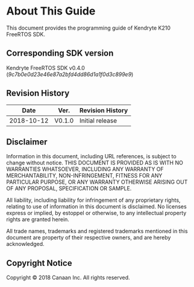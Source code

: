 # About This Guide

This document provides the programming guide of Kendryte K210 FreeRTOS SDK.

## Corresponding SDK version

Kendryte FreeRTOS SDK v0.4.0 (*9c7b0e0d23e46e87a2bfd4dd86d1a1f0d3c899e9*)

## Revision History

|    Date    |  Ver.  | Revision History |
| ---------- | ------ | ---------------- |
| 2018-10-12 | V0.1.0 | Initial release  |

## Disclaimer

Information in this document, including URL references, is subject to change without notice. THIS DOCUMENT IS PROVIDED AS IS WITH NO WARRANTIES WHATSOEVER, INCLUDING ANY WARRANTY OF MERCHANTABILITY, NON-INFRINGEMENT, FITNESS FOR ANY PARTICULAR PURPOSE, OR ANY WARRANTY OTHERWISE ARISING OUT OF ANY PROPOSAL, SPECIFICATION OR SAMPLE.

All liability, including liability for infringement of any proprietary rights, relating to use of information in this document is disclaimed. No licenses express or implied, by estoppel or otherwise, to any intellectual property rights are granted herein.

All trade names, trademarks and registered trademarks mentioned in this document are property of their respective owners, and are hereby acknowledged.

## Copyright Notice

Copyright © 2018 Canaan Inc. All rights reserved.
